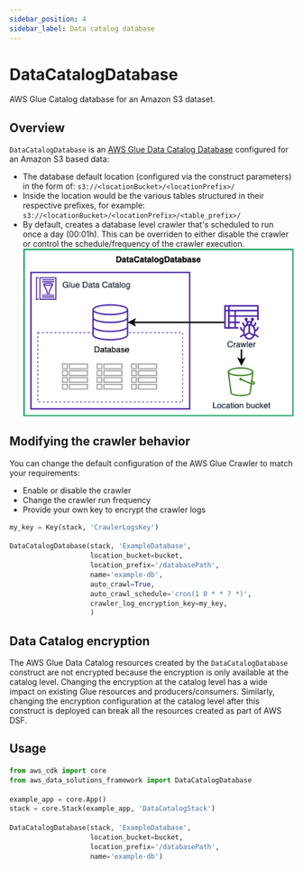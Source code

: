 ```yaml
---
sidebar_position: 4
sidebar_label: Data catalog database
---
```


# DataCatalogDatabase

AWS Glue Catalog database for an Amazon S3 dataset.

## Overview

`DataCatalogDatabase` is an [AWS Glue Data Catalog Database](https://docs.aws.amazon.com/glue/latest/dg/define-database.html) configured for an Amazon S3 based data:
- The database default location (configured via the construct parameters) in the form of: `s3://<locationBucket>/<locationPrefix>/`
- Inside the location would be the various tables structured in their respective prefixes, for example: `s3://<locationBucket>/<locationPrefix>/<table_prefix>/`
- By default, creates a database level crawler that's scheduled to run once a day (00:01h). This can be overriden to either disable the crawler or control the schedule/frequency of the crawler execution.
![Data Catalog Database](../../../static/img/adsf-data-catalog.png)

## Modifying the crawler behavior

You can change the default configuration of the AWS Glue Crawler to match your requirements:
* Enable or disable the crawler
* Change the crawler run frequency
* Provide your own key to encrypt the crawler logs

```python
my_key = Key(stack, 'CrawlerLogsKey')

DataCatalogDatabase(stack, 'ExampleDatabase',
                    location_bucket=bucket,
                    location_prefix='/databasePath',
                    name='example-db',
                    auto_crawl=True,
                    auto_crawl_schedule='cron(1 0 * * ? *)',
                    crawler_log_encryption_key=my_key,
                    )
```

## Data Catalog encryption

The AWS Glue Data Catalog resources created by the `DataCatalogDatabase` construct are not encrypted because the encryption is only available at the catalog level. Changing the encryption at the catalog level has a wide impact on existing Glue resources and producers/consumers. Similarly, changing the encryption configuration at the catalog level after this construct is deployed can break all the resources created as part of AWS DSF.
## Usage

```python
from aws_cdk import core
from aws_data_solutions_framework import DataCatalogDatabase

example_app = core.App()
stack = core.Stack(example_app, 'DataCatalogStack')

DataCatalogDatabase(stack, 'ExampleDatabase',
                    location_bucket=bucket,
                    location_prefix='/databasePath',
                    name='example-db')
```
